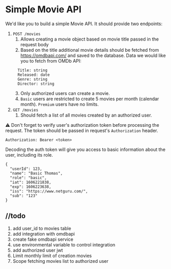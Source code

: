 # Simple Movie API

We'd like you to build a simple Movie API. It should provide two endpoints:

1. `POST /movies`
    1. Allows creating a movie object based on movie title passed in the request body
    2. Based on the title additional movie details should be fetched from
       https://omdbapi.com/ and saved to the database. Data we would like you to
       fetch from OMDb API:
   ```
     Title: string
     Released: date
     Genre: string
     Director: string
   ```
    3. Only authorized users can create a movie.
    4. `Basic` users are restricted to create 5 movies per month (calendar
       month). `Premium` users have no limits.
1. `GET /movies`
    1. Should fetch a list of all movies created by an authorized user.

⚠️ Don't forget to verify user's authorization token before processing the
request. The token should be passed in request's `Authorization` header.

```
Authorization: Bearer <token>
```

Decoding the auth token will give you access to basic information about the user, including its role.
```
{
  "userId": 123,
  "name": "Basic Thomas",
  "role": "basic",
  "iat": 1606221838,
  "exp": 1606223638,
  "iss": "https://www.netguru.com/",
  "sub": "123"
}
```

## //todo

1. add user_id to movies table
2. add integration with omdbapi
3. create fake omdbapi service
4. use environmental variable to control integration
5. add authorized user jwt
6. Limit monthly limit of creation movies
7. Scope fetching movies list to authorized user